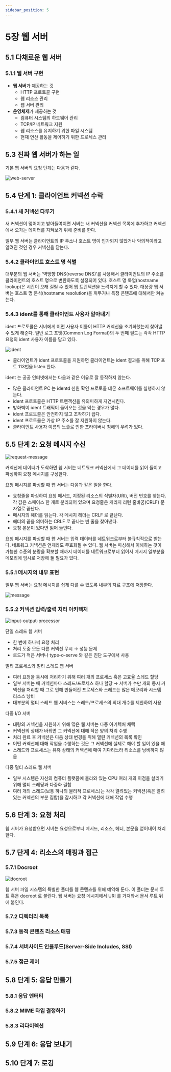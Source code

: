 ```yaml
---
sidebar_position: 5
---
```


# 5장 웹 서버

## 5.1 다채로운 웹 서버

### 5.1.1 웹 서버 구현

- **웹 서버**가 제공하는 것
  - HTTP 프로토콜 구현
  - 웹 리소스 관리
  - 웹 서버 관리
- **운영체제**가 제공하는 것
  - 컴퓨터 시스템의 하드웨어 관리
  - TCP/IP 네트워크 지원
  - 웹 리소스를 유지하기 위한 파일 시스템
  - 현재 연산 활동을 제어하기 위한 프로세스 관리

## 5.3 진짜 웹 서버가 하는 일

기본 웹 서버의 요청 단계는 다음과 같다.

![web-server](./images/05/web-server.png)

## 5.4 단계 1: 클라이언트 커넥션 수락

### 5.4.1 새 커넥션 다루기

새 커넥션이 맺어지고 받아들여지면 서버는 새 커넥션을 커넥션 목록에 추가하고 커넥션에서 오가는 데이터를 지켜보기 위해 준비를 한다.

일부 웹 서버는 클라이언트의 IP 주소나 호스트 명이 인가되지 않았거나 악의적이라고 알려진 것인 경우 커넥션을 닫는다.

### 5.4.2 클라이언트 호스트 명 식별

대부분의 웹 서버는 ‘역방향 DNS(reverse DNS)’를 사용해서 클라이언트의 IP 주소를 클라이언트의 호스트 명으로 변환하도록 설정되어 있다. 호스트 명 룩업(hostname lookup)은 시간이 오래 걸릴 수 있어 웹 트랜잭션을 느려지게 할 수 있다. 대용량 웹 서버는 호스트 명 분석(hostname resolution)을 꺼두거나 특정 콘텐츠에 대해서만 켜놓는다.

### 5.4.3 ident를 통해 클라이언트 사용자 알아내기

ident 프로토콜은 서버에게 어떤 사용자 이름이 HTTP 커넥션을 초기화했는지 찾아낼 수 있게 해준다. 일반 로그 포맷(Common Log Format)의 두 번째 필드는 각각 HTTP 요청의 ident 사용자 이름을 담고 있다.

![ident](./images/05/ident.png)

- 클라이언트가 ident 프로토콜을 지원하면 클라이언트는 ident 결과를 위해 TCP 포트 113번을 listen 한다.

ident 는 공공 인터넷에서는 다음과 같은 이유로 잘 동작하지 않는다.

- 많은 클라이언트 PC 는 identd 신원 확인 프로토콜 데몬 소프트웨어를 실행하지 않는다.
- ident 프로토콜은 HTTP 트랜잭션을 유의미하게 지연시킨다.
- 방화벽이 ident 트래픽이 들어오는 것을 막는 경우가 많다.
- ident 프로토콜은 안전하지 않고 조작하기 쉽다.
- ident 프로토콜은 가상 IP 주소를 잘 지원하지 않는다.
- 클라이언트 사용자 이름의 노출로 인한 프라이버시 침해의 우려가 있다.

## 5.5 단계 2: 요청 메시지 수신

![request-message](./images/05/request-message.png)

커넥션에 데이터가 도착하면 웹 서버는 네트워크 커넥션에서 그 데이터를 읽어 들이고 파싱하여 요청 메시지를 구성한다.

요청 메시지를 파싱할 때 웹 서버는 다음과 같은 일을 한다.

- 요청줄을 파싱하여 요청 메서드, 지정된 리소스의 식별자(URI), 버전 번호를 찾는다. 각 값은 스페이스 한 개로 분리되어 있으며 요청줄은 캐리지 리턴 줄바꿈(CRLF) 문자열로 끝난다.
- 메시지의 헤더를 읽는다. 각 메시지 헤더는 CRLF 로 끝난다.
- 헤더의 끝을 의미하는 CRLF 로 끝나는 빈 줄을 찾아낸다.
- 요청 본문이 있다면 읽어 들인다.

요청 메시지를 파싱할 때 웹 서버는 입력 데이터를 네트워크로부터 불규칙적으로 받는다. 네트워크 커넥션은 언제라도 무효화될 수 있다. 웹 서버는 파싱해서 이해하는 것이 가능한 수준의 분량을 확보할 때까지 데이터를 네트워크로부터 읽어서 메시지 일부분을 메모리에 임시로 저장해 둘 필요가 있다.

### 5.5.1 메시지의 내부 표현

일부 웹 서버는 요청 메시지를 쉽게 다를 수 있도록 내부의 자료 구조에 저장한다.

![message](./images/05/message.png)

### 5.5.2 커넥션 입력/출력 처리 아키텍처

![input-output-processor](./images/05/input-output-processor.png)

단일 스레드 웹 서버

- 한 번에 하나씩 요청 처리
- 처리 도중 모든 다른 커넥션 무시 → 성능 문제
- 로드가 적은 서버나 type-o-serve 와 같은 진단 도구에서 사용

멀티 프로세스와 멀티 스레드 웹 서버

- 여러 요청을 동시에 처리하기 위해 여러 개의 프로세스 혹은 고효율 스레드 할당
- 일부 서버는 매 커넥션마다 스레드/프로세스 하나 할당 → 서버가 수만 개의 동시 커넥션을 처리할 때 그로 인해 만들어진 프로세스와 스레드는 많은 메모리와 시스템 리소스 낭비
- 대부분의 멀티 스레드 웹 서비스는 스레드/프로세스의 최대 개수를 제한하여 사용

다중 I/O 서버

- 대량의 커넥션을 지원하기 위해 많은 웹 서버는 다중 아키텍처 채택
- 커넥션의 상태가 바뀌면 그 커넥션에 대해 작은 양의 처리 수행
- 처리 완료 후 커넥션은 다음 상태 변경을 위해 열린 커넥션의 목록 확인
- 어떤 커넥션에 대해 작업을 수행하는 것은 그 커넥션에 실제로 해야 할 일이 있을 때
- 스레드와 프로세스는 유휴 상태의 커넥션에 매여 기다리느라 리소스를 낭비하지 않음

다중 멀티 스레드 웹 서버

- 일부 시스템은 자신의 컴퓨터 플랫폼에 올라와 있는 CPU 여러 개의 이점을 살리기 위해 멀티 스레딩과 다중화 결합
- 여러 개의 스레드(보통 하나의 물리적 프로세스)는 각각 열려있는 커넥션(혹은 열려있는 커넥션의 부분 집합)을 감시하고 각 커넥션에 대해 작업 수행

## 5.6 단계 3: 요청 처리

웹 서버가 요청받으면 서버는 요청으로부터 메서드, 리소스, 헤더, 본문을 얻어내어 처리한다.

## 5.7 단계 4: 리소스의 매핑과 접근

### 5.7.1 Docroot

![docroot](./images/05/docroot.png)

웹 서버 파일 시스템의 특별한 폴더를 웹 콘텐츠를 위해 예약해 둔다. 이 폴더는 문서 루트 혹은 docroot 로 불린다. 웹 서버는 요청 메시지에서 URI 를 가져와서 문서 루트 뒤에 붙인다.

### 5.7.2 디렉터리 목록

### 5.7.3 동적 콘텐츠 리소스 매핑

### 5.7.4 서버사이드 인클루드(Server-Side Includes, SSI)

### 5.7.5 접근 제어

## 5.8 단계 5: 응답 만들기

### 5.8.1 응답 엔터티

### 5.8.2 MIME 타입 결정하기

### 5.8.3 리다이렉션

## 5.9 단계 6: 응답 보내기

## 5.10 단계 7: 로깅
